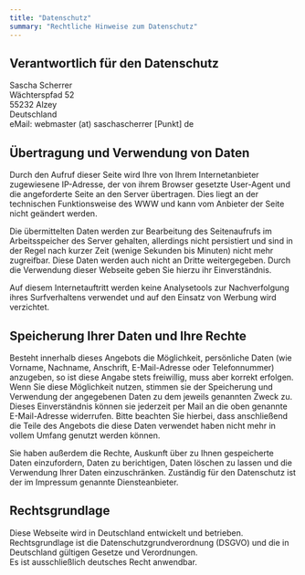 ```yaml
---
title: "Datenschutz"
summary: "Rechtliche Hinweise zum Datenschutz"
---
```


## Verantwortlich für den Datenschutz

Sascha Scherrer  
Wächterspfad 52  
55232 Alzey  
Deutschland  
eMail: webmaster (at) saschascherrer [Punkt] de

## Übertragung und Verwendung von Daten

Durch den Aufruf dieser Seite wird Ihre von Ihrem Internetanbieter zugewiesene
IP-Adresse, der von ihrem Browser gesetzte User-Agent und die angeforderte Seite
an den Server übertragen. Dies liegt an der technischen Funktionsweise des WWW
und kann vom Anbieter der Seite nicht geändert werden.

Die übermittelten Daten werden zur Bearbeitung des Seitenaufrufs im Arbeitsspeicher
des Server gehalten, allerdings nicht persistiert und sind in der Regel nach kurzer
Zeit (wenige Sekunden bis Minuten) nicht mehr zugreifbar.
Diese Daten werden auch nicht an Dritte weitergegeben.
Durch die Verwendung dieser Webseite geben Sie hierzu ihr Einverständnis.

Auf diesem Internetauftritt werden keine Analysetools zur Nachverfolgung ihres
Surfverhaltens verwendet und auf den Einsatz von Werbung wird verzichtet.

## Speicherung Ihrer Daten und Ihre Rechte

Besteht innerhalb dieses Angebots die Möglichkeit, persönliche Daten (wie
Vorname, Nachname, Anschrift, E-Mail-Adresse oder Telefonnummer) anzugeben,
so ist diese Angabe stets freiwillig, muss aber korrekt erfolgen. Wenn Sie
diese Möglichkeit nutzen, stimmen sie der Speicherung und Verwendung der
angegebenen Daten zu dem jeweils genannten Zweck zu. Dieses Einverständnis
können sie jederzeit per Mail an die oben genannte E-Mail-Adresse widerrufen.
Bitte beachten Sie hierbei, dass anschließend die Teile des Angebots die
diese Daten verwendet haben nicht mehr in vollem Umfang genutzt werden können.

Sie haben außerdem die Rechte, Auskunft über zu Ihnen gespeicherte Daten
einzufordern, Daten zu berichtigen, Daten löschen zu lassen und die Verwendung
Ihrer Daten einzuschränken. Zuständig für den Datenschutz ist der im
Impressum genannte Diensteanbieter.

## Rechtsgrundlage

Diese Webseite wird in Deutschland entwickelt und betrieben.  
Rechtsgrundlage ist die Datenschutzgrundverordnung (DSGVO) und die
in Deutschland gültigen Gesetze und Verordnungen.  
Es ist ausschließlich deutsches Recht anwendbar.
